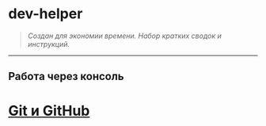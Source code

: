 # **dev-helper**

>_Создан для экономии времени. Набор кратких сводок и инструкций._

------------------------------------------

## Работа через консоль

# [Git и GitHub](cmdline/git/git.md)
